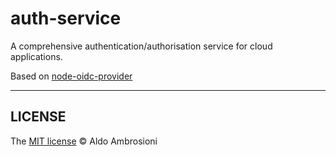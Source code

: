 auth-service
=

A comprehensive authentication/authorisation service for cloud applications.

Based on [node-oidc-provider](https://github.com/panva/node-oidc-provider)

---

LICENSE
-
The [MIT license](LICENSE.md) © Aldo Ambrosioni